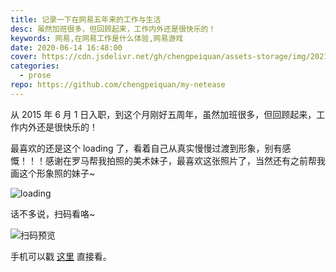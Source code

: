 ```yaml
---
title: 记录一下在网易五年来的工作与生活
desc: 虽然加班很多，但回顾起来，工作内外还是很快乐的！
keywords: 网易,在网易工作是什么体验,网易游戏
date: 2020-06-14 16:48:00
cover: https://cdn.jsdelivr.net/gh/chengpeiquan/assets-storage/img/2021/05/20210509201311.jpg
categories:
  - prose
repo: https://github.com/chengpeiquan/my-netease
---
```


从 2015 年 6 月 1 日入职，到这个月刚好五周年，虽然加班很多，但回顾起来，工作内外还是很快乐的！

最喜欢的还是这个 loading 了，看着自己从真实慢慢过渡到形象，别有感慨！！！感谢在罗马帮我拍照的美术妹子，最喜欢这张照片了，当然还有之前帮我画这个形象照的妹子~

![loading](https://cdn.jsdelivr.net/gh/chengpeiquan/assets-storage/img/2020/06/my-netease/loading.gif)

话不多说，扫码看咯~

![扫码预览](https://cdn.jsdelivr.net/gh/chengpeiquan/assets-storage/img/2020/06/my-netease/qrcode.jpg)

手机可以戳 [这里](https://chengpeiquan.com/topic/netease/index.html) 直接看。
